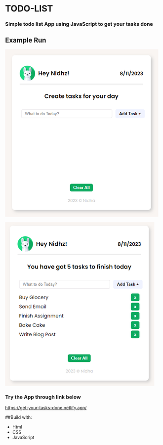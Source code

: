 # TODO-LIST
### Simple todo list App using JavaScript to get your tasks done

## Example Run
 ![screenshot_1](screenshot_1.PNG)

 ![screenshot_2](screenshot_2.PNG)

 ### Try the App through link below
 https://get-your-tasks-done.netlify.app/

 ##Build with:
 * Html
 * CSS
 * JavaScript
